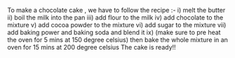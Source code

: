 To make a chocolate cake , we have to follow the recipe :-
i) melt the butter
ii) boil the milk into the pan
iii) add flour to the milk
iv) add chocolate to the mixture 
v) add cocoa powder to the mixture 
vi) add sugar to the mixture 
vii) add baking power and baking soda and blend it
ix) (make sure to pre heat the oven for 5 mins at 150 degree celsius) then bake the whole mixture in an oven for 15 mins at 200 degree celsius 
  The cake is ready!! 